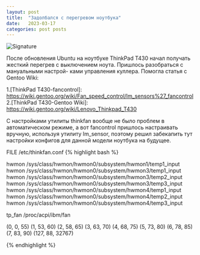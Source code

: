 ```yaml
---
layout: post
title:  "Задолбался с перегревом ноутбука"
date:   2023-03-17
categories: post posts
---
```

![Signature](/favicon.ico)

После обновления Ubuntu на ноутбуке ThinkPad T430 начал получать жесткий
перегрев с выключением ноута. Пришлось разобраться с мануальными настрой-
ками управления куллера. Помогла статья с Gentoo Wiki:

1.[ThinkPad T430-fancontrol]: https://wiki.gentoo.org/wiki/Fan_speed_control/lm_sensors%27_fancontrol
2.[ThinkPad T430-Gentoo Wiki]: https://wiki.gentoo.org/wiki/Lenovo_Thinkpad_T430

С настройками утилиты thinkfan вообще не было проблем в автоматическом 
режиме, а вот fancontrol пришлось настраивать вручную, используя утилиту 
lm_sensor, поэтому решил забекапить тут настройки конфигов для данной 
модели ноутбука на будущее.

FILE /etc/thinkfan.conf
{% highlight bash %}

hwmon /sys/class/hwmon/hwmon0/subsystem/hwmon1/temp1_input
hwmon /sys/class/hwmon/hwmon0/subsystem/hwmon3/temp1_input
hwmon /sys/class/hwmon/hwmon0/subsystem/hwmon3/temp2_input
hwmon /sys/class/hwmon/hwmon0/subsystem/hwmon3/temp3_input
hwmon /sys/class/hwmon/hwmon0/subsystem/hwmon4/temp1_input
hwmon /sys/class/hwmon/hwmon0/subsystem/hwmon4/temp2_input
hwmon /sys/class/hwmon/hwmon0/subsystem/hwmon4/temp3_input

tp_fan /proc/acpi/ibm/fan

(0, 0,  55)
(1, 53, 60)
(2, 58, 65)
(3, 63, 70)
(4, 68, 75)
(5, 73, 80)
(6, 78, 85)
(7, 83, 90)
(127, 88, 32767)

{% endhighlight %}




